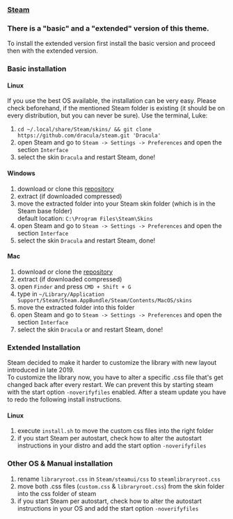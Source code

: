 ### [Steam](https://store.steampowered.com)

### There is a "basic" and a "extended" version of this theme.
To install the extended version first install the basic version and proceed then with the extended version.

### Basic installation
#### Linux

If you use the best OS available, the installation can be very easy. Please check beforehand, if the mentioned Steam folder is existing (it should be on every distribution, but you can never be sure).
Use the terminal, Luke:

1. `cd ~/.local/share/Steam/skins/ && git clone https://github.com/dracula/steam.git 'Dracula'`
2. open Steam and go to `Steam -> Settings -> Preferences` and open the section `Interface`
3. select the skin `Dracula` and restart Steam, done!

#### Windows

1. download or clone this [repository](https://github.com/dracula/steam)
2. extract (if downloaded compressed)
3. move the extracted folder into your Steam skin folder (which is in the Steam base folder)  
   default location: `C:\Program Files\Steam\Skins`
4. open Steam and go to `Steam -> Settings -> Preferences` and open the section `Interface`
5. select the skin `Dracula` and restart Steam, done!

#### Mac

1. download or clone the [repository](https://github.com/dracula/steam)
2. extract (if downloaded compressed)
3. open `Finder` and press `CMD + Shift + G`
4. type in `~/Library/Application Support/Steam/Steam.AppBundle/Steam/Contents/MacOS/skins`
4. move the extracted folder into this folder
5. open Steam and go to `Steam -> Settings -> Preferences` and open the section `Interface`
6. select the skin `Dracula` or and restart Steam, done!

### Extended Installation
Steam decided to make it harder to customize the library with new layout introduced in late 2019.  
To customize the library now, you have to alter a specific .css file that's get changed back after every restart.
We can prevent this by starting steam with the start option `-noverifyfiles` enabled.
After a steam update you have to redo the following install instructions.

#### Linux 
1. execute `install.sh` to move the custom css files into the right folder
2. if you start Steam per autostart, check how to alter the autostart instructions in your distro and add the start option `-noverifyfiles`

### Other OS & Manual installation
1. rename `libraryroot.css` in `Steam/steamui/css` to `steamlibraryroot.css`
2. move both .css files (`custom.css` & `libraryroot.css`) from the skin folder into the css folder of steam 
3. if you start Steam per autostart, check how to alter the autostart instructions in your OS and add the start option `-noverifyfiles`

